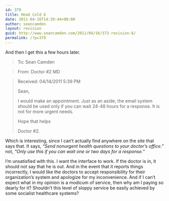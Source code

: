 ```yaml
---
id: 379
title: Head Cold 6
date: 2011-04-16T14:39:44+00:00
author: seancamden
layout: revision
guid: http://www.seancamden.com/2011/04/16/373-revision-6/
permalink: /?p=379
---
```

And then I get this a few hours later.

> To: Sean Camden
  
> From: Doctor #2 MD
  
> Received: 04/14/2011 5:39 PM
> 
> Sean,
> 
> I would make an appointment. Just as an aside, the email system should be used only if you can wait 24-48 hours for a response. It is not for more urgent needs.
> 
> Hope that helps
> 
> Doctor #2. 

Which is interesting, since I can&#8217;t actually find anywhere on the site that says that. It says, _&#8220;Send nonurgent health questions to your doctor&#8217;s office.&#8221;_ not, _&#8220;Only use this if you can wait one or two days for a response.&#8221;_

I&#8217;m unsatisfied with this. I want the interface to work. If the doctor is in, it should not say that he is out. And in the event that it reports things incorrectly, I would like the doctors to accept responsibility for their organization&#8217;s system and apologize for my inconvenience. And if I can&#8217;t expect what in my opinion is a modicum of service, then why am I paying so dearly for it? Shouldn&#8217;t this level of sloppy service be easily achieved by some socialist healthcare systems?